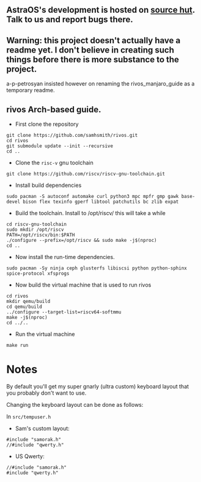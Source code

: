 ## AstraOS's development is hosted on [source hut](https://sr.ht/~samhsmith/AstraOS/). Talk to us and report bugs there.
## Warning: this project doesn't actually have a readme yet. I don't believe in creating such things before there is more substance to the project. 

a-p-petrosyan insisted however on renaming the rivos_manjaro_guide as a temporary readme.

## rivos Arch-based guide. 

- First clone the repository
```
git clone https://github.com/samhsmith/rivos.git
cd rivos
git submodule update --init --recursive
cd ..
```

 - Clone the `risc-v` gnu toolchain
```
git clone https://github.com/riscv/riscv-gnu-toolchain.git
```

 - Install build dependencies
```
sudo pacman -S autoconf automake curl python3 mpc mpfr gmp gawk base-devel bison flex texinfo gperf libtool patchutils bc zlib expat
```

- Build the toolchain. Install to /opt/riscv/ this will take a while
```
cd riscv-gnu-toolchain
sudo mkdir /opt/riscv
PATH=/opt/riscv/bin:$PATH
./configure --prefix=/opt/riscv && sudo make -j$(nproc)
cd ..
```

- Now install the run-time dependencies.
```
sudo pacman -Sy ninja ceph glusterfs libiscsi python python-sphinx spice-protocol xfsprogs
```

- Now build the virtual machine that is used to run rivos
```
cd rivos
mkdir qemu/build
cd qemu/build
../configure --target-list=riscv64-softmmu
make -j$(nproc)
cd ../..
```

- Run the virtual machine
```
make run
```

# Notes

By default you'll get my super gnarly (ultra custom) keyboard layout that you probably
don't want to use.

Changing the keyboard layout can be done as follows:

In `src/tempuser.h`

- Sam's custom layout:
```
#include "samorak.h"
//#include "qwerty.h"
```

- US Qwerty:
```
//#include "samorak.h"
#include "qwerty.h"
```

